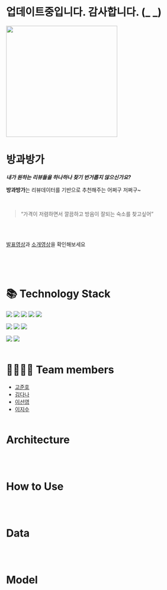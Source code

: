 # 업데이트중입니다. 감사합니다. (_ _)



<img src="https://github.com/Junho1224/RnR/assets/118183062/9c9d39f6-0578-4668-a7c6-d32a46544d50" width=300px>



# 방과방가
***내가 원하는 리뷰들을 하나하나 찾기 번거롭지 않으신가요?***  



 **방과방가**는 리뷰데이터를 기반으로 추천해주는 어쩌구 저쩌구~

</br>



> “가격이 저렴하면서 깔끔하고 방음이 잘되는 숙소를 찾고싶어”


</br>


</br>


[발표영상](https://bit.ly/SeSAC2_Video_Saltlux)과 [소개영상](https://www.youtube.com/watch?v=pmS2YcSLx-E)을 확인해보세요
</br>
</br>


<br/><br/>

# 📚 Technology Stack
<!--https://simpleicons.org -->
<a href="#" target="_blank"></a><a href="#" target="_blank"><img src="https://img.shields.io/badge/Python-3776AB?style=flat-square&logo=Python&logoColor=white"/></a>
<a href="#" target="_blank"><img src="https://img.shields.io/badge/HTML5-E34F26?style=flat-square&logo=HTML5&logoColor=white"/></a>
<a href="#" target="_blank"><img src="https://img.shields.io/badge/CSS3-1572B6?style=flat-square&logo=CSS3&logoColor=white"/></a>
<a href="#" target="_blank"><img src="https://img.shields.io/badge/JavaScript-[F7DF1E?style=flat-square&logo=JavaScript&logoColor=white"/></a>
<a href="#" target="_blank"><img src="https://img.shields.io/badge/ElasticSearch-005571?style=flat-square&logo=ElasticSearch&logoColor=white"/></a>

<a href="#" target="_blank"><img src="https://img.shields.io/badge/Flask-000000?style=flat-square&logo=Flask&logoColor=white"/></a>
<a href="#" target="_blank"><img src="https://img.shields.io/badge/AWS-232F3E?style=flat-square&logo=Amazon AWS&logoColor=white"/></a>
<a href="#" target="_blank"><img src="https://img.shields.io/badge/AWS EC2-FF9900?style=flat-square&logo=amazonec2&logoColor=white"/></a>

<a href="#" target="_blank"><img src="https://img.shields.io/badge/VSCode-007ACC?style=flat-square&logo=Visual Studio Code&logoColor=white"/></a>
<a href="#" target="_blank"><img src="https://img.shields.io/badge/Google colab-007ACC?style=flat-square&logo=googlecolab&logoColor=white"/></a>
<br/><br/>

# 👩‍👩‍👦‍👦 Team members 
<!-- <img src="https://github.com/Junho1224/RnR/assets/118183062/9ffbadac-adcf-44e4-9192-bb57c4c0cd17" alt="drawing" style="max-width:100%;background: black;" width="400"> -->

- <a href="https://github.com/Junho1224"> 고준호 </a>
- <a href="https://github.com/danakkii"> 김다나 </a>
- <a href="https://github.com/Solxcero"> 이선영 </a>
- <a href="https://github.com/jjisoooo"> 이지수 </a>
<br/><br/>


# Architecture

</br></br>

# How to Use

<br/><br/>

# Data

<br/><br/>

# Model



